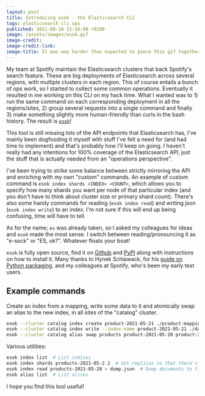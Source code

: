 ```yaml
---
layout: post
title: Introducing esok - the Elasticsearch CLI
tags: elasticsearch cli ops
published: 2021-08-18 21:16:00 +0200
image: /assets/images/esok.gif
image-credit: 
image-credit-link: 
image-title: It was way harder than expected to piece this gif together.
---
```


My team at Spotify maintain the Elasticsearch clusters that back Spotify's
search feature. These are big deployments of Elasticsearch across several
regions, with multiple clusters in each region. This of course entails a bunch
of ops work, so I started to collect some common operations. Eventually it
resulted in me working on this CLI on my hack time. What I wanted was to 1) run
the same command on each corresponding deployment in all the regions/sites, 2)
group several requests into a single command and finally 3) make something
slightly more human-friendly than curls in the bash history. The result
is [`esok`][Github]!

This tool is still missing lots of the API endpoints that Elasticsearch has,
I've mainly been dogfooding it myself with stuff I've felt a need for (and had
time to implement) and that's probably how I'll keep on going. I haven't really
had any intentions for 100% coverage of the Elasticsearch API, just the stuff
that is actually needed from an "operations perspective".

I've been trying to strike some balance between strictly mirroring the API and
enriching with my own "custom" commands. An example of custom command
is `esok index shards <INDEX> <COUNT>`, which allows you to specify how many
shards you want per node of that particular index (and you don't have to think
about cluster size or primary shard count). There's also some handy commands for
reading (`esok index read`) and writing json (`esok index write`) to an index.
I'm not sure if this will end up being confusing, time will have to tell.

As for the name; `es` was already taken, so I asked my colleagues for ideas and
`esok` made the most sense. I switch between reading/pronouncing it as "e-sock"
or "ES, ok?". Whatever floats your boat!

`esok` is fully open source, find it on [Github] and [PyPI] along with
instructions on how to install it. Many thanks to Hynek Schlawack, for
his [guide on Python packaging][Hynek], and my colleagues at Spotify, who's been
my early test users.

## Example commands

Create an index from a mapping, write some data to it and atomically swap 
an alias to the new index, in all sites of the "catalog" cluster.

```bash
esok --cluster catalog index create product-2021-05-21 ./product-mapping.json
esok --cluster catalog index write --index-name product-2021-05-21 ./data.json
esok --cluster catalog alias swap products product-2021-05-20 product-2021-05-21
```

Various utilities:

```bash
esok index list  # List indices
esok index shards products-2021-05-2 2  # Set replicas so that there's two shards on each host
esok index read products-2021-05-20 > dump.json  # Dump documents to file 
esok alias list  # List alises
```

I hope you find this tool useful!

[Github]: https://github.com/ahaeger/esok
[PyPI]: https://pypi.org/project/esok/
[Hynek]: https://hynek.me/articles/sharing-your-labor-of-love-pypi-quick-and-dirty/
